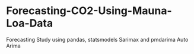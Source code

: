 # Forecasting-CO2-Using-Mauna-Loa-Data
Forecasting Study using pandas, statsmodels Sarimax and pmdarima Auto Arima
